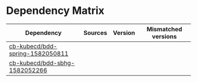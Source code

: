 # Dependency Matrix

Dependency | Sources | Version | Mismatched versions
---------- | ------- | ------- | -------------------
[cb-kubecd/bdd-spring-1582050811](https://github.com/cb-kubecd/bdd-spring-1582050811.git) |  | []() | 
[cb-kubecd/bdd-sbhg-1582052266](https://github.com/cb-kubecd/bdd-sbhg-1582052266.git) |  | []() | 
